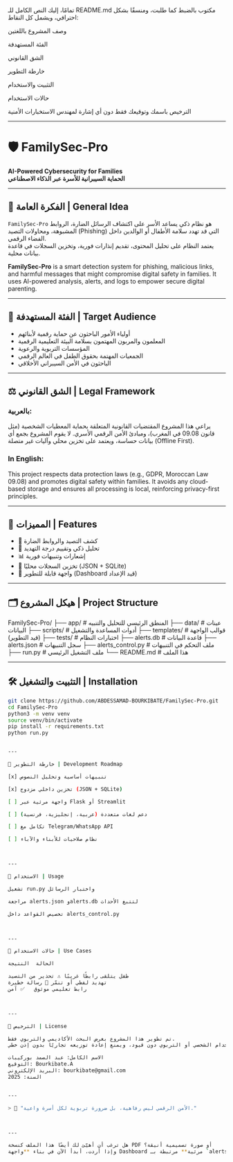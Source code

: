 تمامًا، إليك النص الكامل للـ README.md مكتوب بالضبط كما طلبت، ومنسقًا بشكل احترافي، ويشمل كل النقاط:

وصف المشروع باللغتين

الفئة المستهدفة

الشق القانوني

خارطة التطوير

التثبيت والاستخدام

حالات الاستخدام

الترخيص باسمك وتوقيعك فقط دون أي إشارة لمهندس الاستخبارات الأمنية



---

# 🛡️ FamilySec-Pro

**AI-Powered Cybersecurity for Families**  
**الحماية السيبرانية للأسرة عبر الذكاء الاصطناعي**

---

## 🧭 الفكرة العامة | General Idea

`FamilySec-Pro` هو نظام ذكي يساعد الأسر على اكتشاف الرسائل الضارة، الروابط المشبوهة، ومحاولات التصيد (Phishing) التي قد تهدد سلامة الأطفال أو الوالدين داخل الفضاء الرقمي.  
يعتمد النظام على تحليل المحتوى، تقديم إنذارات فورية، وتخزين السجلات في قاعدة بيانات محلية.

**FamilySec-Pro** is a smart detection system for phishing, malicious links, and harmful messages that might compromise digital safety in families. It uses AI-powered analysis, alerts, and logs to empower secure digital parenting.

---

## 🎯 الفئة المستهدفة | Target Audience

- أولياء الأمور الباحثون عن حماية رقمية لأبنائهم  
- المعلمون والمربون المهتمون بسلامة البيئة التعليمية الرقمية  
- المؤسسات التربوية والرعوية  
- الجمعيات المهتمة بحقوق الطفل في العالم الرقمي  
- الباحثون في الأمن السيبراني الأخلاقي

---

## ⚖️ الشق القانوني | Legal Framework

### بالعربية:
يراعي هذا المشروع المقتضيات القانونية المتعلقة بحماية المعطيات الشخصية (مثل قانون 09.08 في المغرب)، ومبادئ الأمن الرقمي الأسري. لا يقوم المشروع بجمع أي بيانات حساسة، ويعتمد على تخزين محلي وآليات غير متصلة (Offline First).

### In English:
This project respects data protection laws (e.g., GDPR, Moroccan Law 09.08) and promotes digital safety within families. It avoids any cloud-based storage and ensures all processing is local, reinforcing privacy-first principles.

---

## 🚀 المميزات | Features

- 🔎 كشف التصيد والروابط الضارة
- 🧠 تحليل ذكي وتقييم درجة التهديد
- 📊 إشعارات وتنبيهات فورية
- 💾 تخزين السجلات محليًا (JSON + SQLite)
- 🧩 واجهة قابلة للتطوير (Dashboard قيد الإعداد)

---

## 🗂️ هيكل المشروع | Project Structure

FamilySec-Pro/ ├── app/                  # المنطق الرئيسي للتحليل والتنبيه ├── data/                 # عينات البيانات ├── scripts/              # أدوات المساعدة والتشغيل ├── templates/            # قوالب الواجهة (قيد التطوير) ├── tests/                # اختبارات النظام ├── alerts.db             # قاعدة البيانات ├── alerts.json           # سجل التنبيهات ├── alerts_control.py     # ملف التحكم في التنبيهات ├── run.py                # ملف التشغيل الرئيسي └── README.md             # هذا الملف

---

## 🛠️ التثبيت والتشغيل | Installation

```bash
git clone https://github.com/ABDESSAMAD-BOURKIBATE/FamilySec-Pro.git
cd FamilySec-Pro
python3 -m venv venv
source venv/bin/activate
pip install -r requirements.txt
python run.py


---

🔬 خارطة التطوير | Development Roadmap

[x] تنبيهات أساسية وتحليل النصوص

[x] تخزين داخلي مزدوج (JSON + SQLite)

[ ] واجهة مرئية عبر Flask أو Streamlit

[ ] دعم لغات متعددة (عربية، إنجليزية، فرنسية)

[ ] تكامل مع Telegram/WhatsApp API

[ ] نظام صلاحيات للأبناء والآباء



---

🧪 الاستخدام | Usage

تشغيل run.py واختبار الرسائل

مراجعة alerts.json وalerts.db لتتبع الأحداث

تخصيص القواعد داخل alerts_control.py



---

📌 حالات الاستخدام | Use Cases

الحالة	النتيجة

طفل يتلقى رابطًا غريبًا	⚠️ تحذير من التصيد
تهديد لفظي أو تنمّر	🚨 رسالة خطيرة
رابط تعليمي موثوق	✅ آمن



---

📜 الترخيص | License

تم تطوير هذا المشروع بغرض البحث الأكاديمي والتربوي فقط.
يُسمح بالاستخدام الشخصي أو التربوي دون قيود، ويمنع إعادة توزيعه تجاريًا بدون إذن خطي.

الاسم الكامل: عبد الصمد بوركيبات
التوقيع: Bourkibate.A
البريد الإلكتروني: bourkibate@gmail.com
السنة: 2025


---

> 💬 "الأمن الرقمي ليس رفاهية، بل ضرورة تربوية لكل أسرة واعية."



---

هل ترغب أن أهيّئ لك أيضًا هذا الملف كنسخة PDF أو صورة تصميمية أنيقة؟  
وإذا أردت، أبدأ الآن في بناء **واجهة Dashboard مرئية** مرتبطة بـ `alerts.json` و `alerts.db` لعرض التنبيهات بشكل حي.

